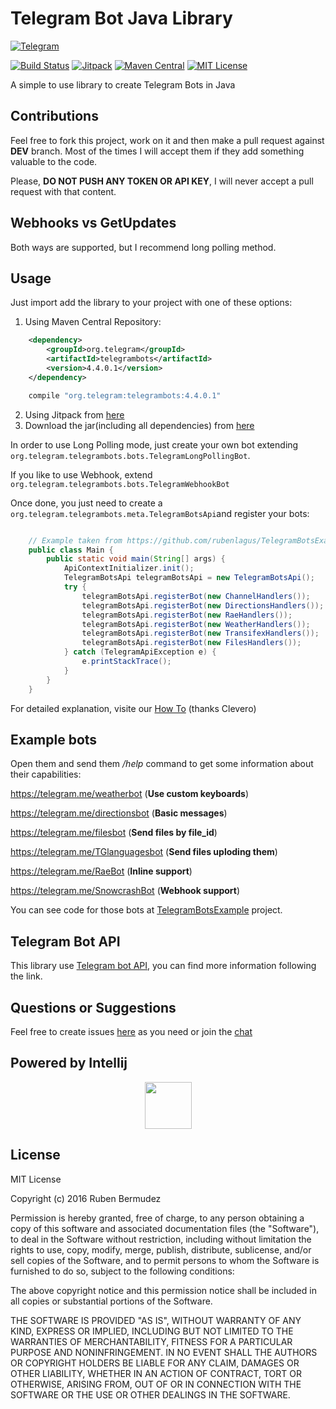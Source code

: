 # Telegram Bot Java Library
[![Telegram](http://trellobot.doomdns.org/telegrambadge.svg)](https://telegram.me/JavaBotsApi)


[![Build Status](https://travis-ci.org/rubenlagus/TelegramBots.svg?branch=master)](https://travis-ci.org/rubenlagus/TelegramBots)
[![Jitpack](https://jitpack.io/v/rubenlagus/TelegramBots.svg)](https://jitpack.io/#rubenlagus/TelegramBots)
[![Maven Central](https://maven-badges.herokuapp.com/maven-central/org.telegram/telegrambots/badge.svg)](http://mvnrepository.com/artifact/org.telegram/telegrambots)
[![MIT License](http://img.shields.io/badge/license-MIT-blue.svg?style=flat)](https://github.com/rubenlagus/TelegramBots/blob/master/LICENSE)

A simple to use library to create Telegram Bots in Java

## Contributions
Feel free to fork this project, work on it and then make a pull request against **DEV** branch. Most of the times I will accept them if they add something valuable to the code.

Please, **DO NOT PUSH ANY TOKEN OR API KEY**, I will never accept a pull request with that content.

## Webhooks vs GetUpdates
Both ways are supported, but I recommend long polling method.

## Usage

Just import add the library to your project with one of these options:

  1. Using Maven Central Repository:

```xml
    <dependency>
        <groupId>org.telegram</groupId>
        <artifactId>telegrambots</artifactId>
        <version>4.4.0.1</version>
    </dependency>
```

```gradle
    compile "org.telegram:telegrambots:4.4.0.1"
```

  2. Using Jitpack from [here](https://jitpack.io/#rubenlagus/TelegramBots/4.4.0)
  3. Download the jar(including all dependencies) from [here](https://mvnrepository.com/artifact/org.telegram/telegrambots/4.4.0)

In order to use Long Polling mode, just create your own bot extending `org.telegram.telegrambots.bots.TelegramLongPollingBot`.

If you like to use Webhook, extend `org.telegram.telegrambots.bots.TelegramWebhookBot`


Once done, you just need to create a `org.telegram.telegrambots.meta.TelegramBotsApi`and register your bots:

```java

    // Example taken from https://github.com/rubenlagus/TelegramBotsExample
    public class Main {
        public static void main(String[] args) {
            ApiContextInitializer.init();
            TelegramBotsApi telegramBotsApi = new TelegramBotsApi();
            try {
                telegramBotsApi.registerBot(new ChannelHandlers());
                telegramBotsApi.registerBot(new DirectionsHandlers());
                telegramBotsApi.registerBot(new RaeHandlers());
                telegramBotsApi.registerBot(new WeatherHandlers());
                telegramBotsApi.registerBot(new TransifexHandlers());
                telegramBotsApi.registerBot(new FilesHandlers());
            } catch (TelegramApiException e) {
                e.printStackTrace();
            }
        }
    }

```

For detailed explanation, visite our [How To](https://github.com/rubenlagus/TelegramBots/wiki/Getting-Started) (thanks Clevero)


## Example bots
Open them and send them */help* command to get some information about their capabilities:

https://telegram.me/weatherbot (**Use custom keyboards**)

https://telegram.me/directionsbot (**Basic messages**)

https://telegram.me/filesbot (**Send files by file_id**)

https://telegram.me/TGlanguagesbot (**Send files uploding them**)

https://telegram.me/RaeBot (**Inline support**)

https://telegram.me/SnowcrashBot (**Webhook support**)

You can see code for those bots at [TelegramBotsExample](https://github.com/rubenlagus/TelegramBotsExample) project.

## Telegram Bot API
This library use [Telegram bot API](https://core.telegram.org/bots), you can find more information following the link.

## Questions or Suggestions
Feel free to create issues [here](https://github.com/rubenlagus/TelegramBots/issues) as you need or join the [chat](https://telegram.me/JavaBotsApi)

## Powered by Intellij
<p align="center">
   <a href="https://www.jetbrains.com"><img src="jetbrains.png" width="75"></a>
</p>


## License 
MIT License

Copyright (c) 2016 Ruben Bermudez

Permission is hereby granted, free of charge, to any person obtaining a copy
of this software and associated documentation files (the "Software"), to deal
in the Software without restriction, including without limitation the rights
to use, copy, modify, merge, publish, distribute, sublicense, and/or sell
copies of the Software, and to permit persons to whom the Software is
furnished to do so, subject to the following conditions:

The above copyright notice and this permission notice shall be included in all
copies or substantial portions of the Software.

THE SOFTWARE IS PROVIDED "AS IS", WITHOUT WARRANTY OF ANY KIND, EXPRESS OR
IMPLIED, INCLUDING BUT NOT LIMITED TO THE WARRANTIES OF MERCHANTABILITY,
FITNESS FOR A PARTICULAR PURPOSE AND NONINFRINGEMENT. IN NO EVENT SHALL THE
AUTHORS OR COPYRIGHT HOLDERS BE LIABLE FOR ANY CLAIM, DAMAGES OR OTHER
LIABILITY, WHETHER IN AN ACTION OF CONTRACT, TORT OR OTHERWISE, ARISING FROM,
OUT OF OR IN CONNECTION WITH THE SOFTWARE OR THE USE OR OTHER DEALINGS IN THE
SOFTWARE.

